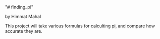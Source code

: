 "# finding_pi"

by Himmat Mahal

This project will take various formulas for calculting pi,
and compare how accurate they are.
